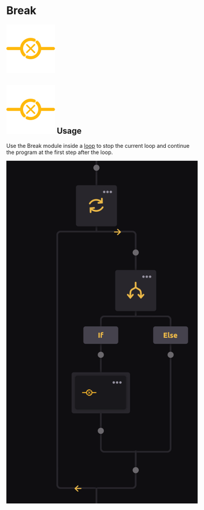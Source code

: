 # Break

![Break out of the current loop.](../../../.gitbook/assets/break%20%283%29%20%282%29.png)

## ![](../../../.gitbook/assets/break%20%283%29%20%281%29.png) Usage

Use the Break module inside a [loop](./) to stop the current loop and continue the program at the first step after the loop.

![Example use of Break module](../../../.gitbook/assets/break_module.png)

